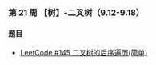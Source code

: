 ### 第 21 周 【树】-二叉树（9.12-9.18）

#### 题目

- [LeetCode #145 二叉树的后序遍历(简单)](https://leetcode.cn/problems/binary-tree-postorder-traversal/)

